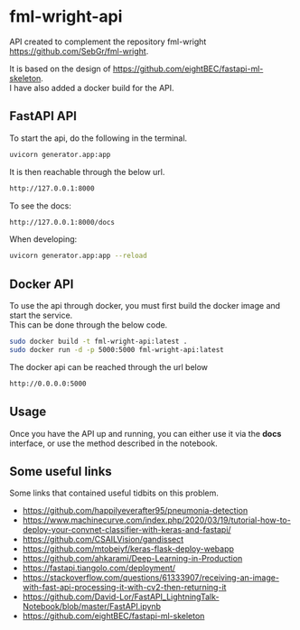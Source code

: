 # fml-wright-api

API created to complement the repository fml-wright https://github.com/SebGr/fml-wright.

It is based on the design of https://github.com/eightBEC/fastapi-ml-skeleton.  
I have also added a docker build for the API. 


## FastAPI API
To start the api, do the following in the terminal.
```bash
uvicorn generator.app:app
```

It is then reachable through the below url.
```bash
http://127.0.0.1:8000
```

To see the docs:
```bash
http://127.0.0.1:8000/docs  
```

When developing:
```bash
uvicorn generator.app:app --reload
```

## Docker API
To use the api through docker, you must first build the docker image and start the service.  
This can be done through the below code.
```bash
sudo docker build -t fml-wright-api:latest .  
sudo docker run -d -p 5000:5000 fml-wright-api:latest  
```

The docker api can be reached through the url below
```bash
http://0.0.0.0:5000
```

## Usage
Once you have the API up and running, you can either use it via the __docs__ interface, or use the method described in the notebook.


## Some useful links
Some links that contained useful tidbits on this problem.

* https://github.com/happilyeverafter95/pneumonia-detection
* https://www.machinecurve.com/index.php/2020/03/19/tutorial-how-to-deploy-your-convnet-classifier-with-keras-and-fastapi/
* https://github.com/CSAILVision/gandissect
* https://github.com/mtobeiyf/keras-flask-deploy-webapp
* https://github.com/ahkarami/Deep-Learning-in-Production
* https://fastapi.tiangolo.com/deployment/
* https://stackoverflow.com/questions/61333907/receiving-an-image-with-fast-api-processing-it-with-cv2-then-returning-it
* https://github.com/David-Lor/FastAPI_LightningTalk-Notebook/blob/master/FastAPI.ipynb
* https://github.com/eightBEC/fastapi-ml-skeleton
